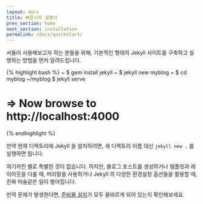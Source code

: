 ```yaml
---
layout: docs
title: 빠른시작 설명서
prev_section: home
next_section: installation
permalink: /docs/quickstart/
---
```


서둘러 사용해보고자 하는 분들을 위해, 기본적인 형태의 Jekyll 사이트를 구축하고 실행하는 방법을 먼저 알려드립니다.

{% highlight bash %}
~ $ gem install jekyll
~ $ jekyll new myblog
~ $ cd myblog
~/myblog $ jekyll serve
# => Now browse to http://localhost:4000
{% endhighlight %}

만약 현재 디렉토리에 Jekyll 을 설치하려면, 새 디렉토리 이름 대신 `jekyll new .` 를 실행하면 됩니다.

여기까진 별로 특별한 것이 없습니다. 하지만, 블로그 포스트를 생성하거나 템플릿과 레이아웃을 다룰 때, 머리말을 사용하거나 Jekyll 의 다양한 환경설정 옵션들을 활용할 때, 진짜 마술같은 일이 벌어집니다.

만약 문제가 발생한다면, [준비물 설치][Installation]가 모두 올바르게 되어 있는지 확인해보세요.

[Installation]: /docs/installation/
